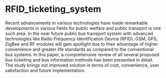 
# RFID_ticketing_system
Recent advancements in various technologies have made
remarkable developments in various fields for public welfare
and public transport is one such area. In the near future public
bus transport system with advanced technologies like Radio
Frequency Identification Device (RFID), GSM, GPS, ZigBee
and RF modules will gain spotlight due to their advantage of
higher convenience and greater life standards as compared to
the conventional bus systems. In this paper, a comprehensive
review of all several proposed bus ticketing and bus
information methods has been presented in detail. The study
brings out improved solution in terms of cost, convenience,
user satisfaction and future implementation.
